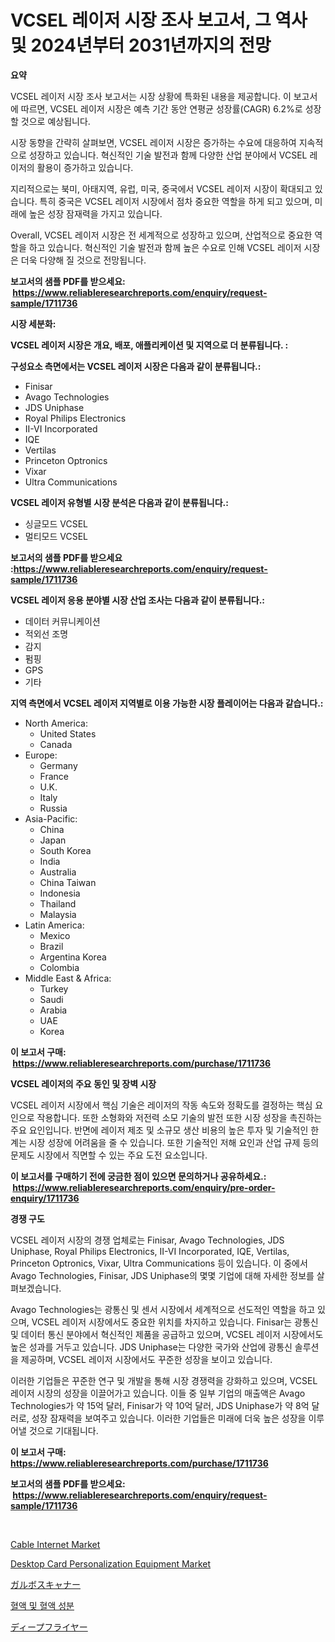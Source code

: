 <p><h1>VCSEL 레이저 시장 조사 보고서, 그 역사 및 2024년부터 2031년까지의 전망</h1></p><p><strong>요약</strong></p>
<p><p>VCSEL 레이저 시장 조사 보고서는 시장 상황에 특화된 내용을 제공합니다. 이 보고서에 따르면, VCSEL 레이저 시장은 예측 기간 동안 연평균 성장률(CAGR) 6.2%로 성장할 것으로 예상됩니다.</p><p>시장 동향을 간략히 살펴보면, VCSEL 레이저 시장은 증가하는 수요에 대응하여 지속적으로 성장하고 있습니다. 혁신적인 기술 발전과 함께 다양한 산업 분야에서 VCSEL 레이저의 활용이 증가하고 있습니다.</p><p>지리적으로는 북미, 아태지역, 유럽, 미국, 중국에서 VCSEL 레이저 시장이 확대되고 있습니다. 특히 중국은 VCSEL 레이저 시장에서 점차 중요한 역할을 하게 되고 있으며, 미래에 높은 성장 잠재력을 가지고 있습니다.</p><p>Overall, VCSEL 레이저 시장은 전 세계적으로 성장하고 있으며, 산업적으로 중요한 역할을 하고 있습니다. 혁신적인 기술 발전과 함께 높은 수요로 인해 VCSEL 레이저 시장은 더욱 다양해 질 것으로 전망됩니다.</p></p>
<p><strong>보고서의 샘플 PDF를 받으세요: &nbsp;<a href="https://www.reliableresearchreports.com/enquiry/request-sample/1711736">https://www.reliableresearchreports.com/enquiry/request-sample/1711736</a></strong></p>
<p><strong>시장 세분화:</strong></p>
<p><strong> VCSEL 레이저 시장은 개요, 배포, 애플리케이션 및 지역으로 더 분류됩니다. :</strong></p>
<p><strong>구성요소 측면에서는 VCSEL 레이저 시장은 다음과 같이 분류됩니다.:</strong></p>
<p><ul><li>Finisar</li><li>Avago Technologies</li><li>JDS Uniphase</li><li>Royal Philips Electronics</li><li>II-VI Incorporated</li><li>IQE</li><li>Vertilas</li><li>Princeton Optronics</li><li>Vixar</li><li>Ultra Communications</li></ul></p>
<p><strong> VCSEL 레이저 유형별 시장 분석은 다음과 같이 분류됩니다.:</strong></p>
<p><ul><li>싱글모드 VCSEL</li><li>멀티모드 VCSEL</li></ul></p>
<p><strong>보고서의 샘플 PDF를 받으세요 :<a href="https://www.reliableresearchreports.com/enquiry/request-sample/1711736">https://www.reliableresearchreports.com/enquiry/request-sample/1711736</a></strong></p>
<p><strong> VCSEL 레이저 응용 분야별 시장 산업 조사는 다음과 같이 분류됩니다.:</strong></p>
<p><ul><li>데이터 커뮤니케이션</li><li>적외선 조명</li><li>감지</li><li>펌핑</li><li>GPS</li><li>기타</li></ul></p>
<p><strong>지역 측면에서 VCSEL 레이저 지역별로 이용 가능한 시장 플레이어는 다음과 같습니다.:</strong></p>
<p><ul>
    <li>
        North America:
        <ul>
            <li>United States</li>
            <li>Canada</li>
        </ul>
    </li>
    <li>
        Europe:
        <ul>
            <li>Germany</li>
            <li>France</li>
            <li>U.K.</li>
            <li>Italy</li>
            <li>Russia</li>
        </ul>
    </li>
    <li>
        Asia-Pacific:
        <ul>
            <li>China</li>
            <li>Japan</li>
            <li>South Korea</li>
            <li>India</li>
            <li>Australia</li>
            <li>China Taiwan</li>
            <li>Indonesia</li>
            <li>Thailand</li>
            <li>Malaysia</li>
        </ul>
    </li>
    <li>
        Latin America:
        <ul>
            <li>Mexico</li>
            <li>Brazil</li>
            <li>Argentina Korea</li>
            <li>Colombia</li>
        </ul>
    </li>
    <li>
        Middle East & Africa:
        <ul>
            <li>Turkey</li>
            <li>Saudi</li>
            <li>Arabia</li>
            <li>UAE</li>
            <li>Korea</li>
        </ul>
    </li>
    </ul></p>
<p><strong>이 보고서 구매: &nbsp;<a href="https://www.reliableresearchreports.com/purchase/1711736">https://www.reliableresearchreports.com/purchase/1711736</a></strong></p>
<p><strong>VCSEL 레이저의 주요 동인 및 장벽 시장</strong></p>
<p><p>VCSEL 레이저 시장에서 핵심 기술은 레이저의 작동 속도와 정확도를 결정하는 핵심 요인으로 작용합니다. 또한 소형화와 저전력 소모 기술의 발전 또한 시장 성장을 촉진하는 주요 요인입니다. 반면에 레이저 제조 및 소규모 생산 비용의 높은 투자 및 기술적인 한계는 시장 성장에 어려움을 줄 수 있습니다. 또한 기술적인 저해 요인과 산업 규제 등의 문제도 시장에서 직면할 수 있는 주요 도전 요소입니다.</p></p>
<p><strong>이 보고서를 구매하기 전에 궁금한 점이 있으면 문의하거나 공유하세요.: &nbsp;<a href="https://www.reliableresearchreports.com/enquiry/pre-order-enquiry/1711736">https://www.reliableresearchreports.com/enquiry/pre-order-enquiry/1711736</a></strong></p>
<p><strong>경쟁 구도</strong></p>
<p><p>VCSEL 레이저 시장의 경쟁 업체로는 Finisar, Avago Technologies, JDS Uniphase, Royal Philips Electronics, II-VI Incorporated, IQE, Vertilas, Princeton Optronics, Vixar, Ultra Communications 등이 있습니다. 이 중에서 Avago Technologies, Finisar, JDS Uniphase의 몇몇 기업에 대해 자세한 정보를 살펴보겠습니다.</p><p>Avago Technologies는 광통신 및 센서 시장에서 세계적으로 선도적인 역할을 하고 있으며, VCSEL 레이저 시장에서도 중요한 위치를 차지하고 있습니다. Finisar는 광통신 및 데이터 통신 분야에서 혁신적인 제품을 공급하고 있으며, VCSEL 레이저 시장에서도 높은 성과를 거두고 있습니다. JDS Uniphase는 다양한 국가와 산업에 광통신 솔루션을 제공하며, VCSEL 레이저 시장에서도 꾸준한 성장을 보이고 있습니다.</p><p>이러한 기업들은 꾸준한 연구 및 개발을 통해 시장 경쟁력을 강화하고 있으며, VCSEL 레이저 시장의 성장을 이끌어가고 있습니다. 이들 중 일부 기업의 매출액은 Avago Technologies가 약 15억 달러, Finisar가 약 10억 달러, JDS Uniphase가 약 8억 달러로, 성장 잠재력을 보여주고 있습니다. 이러한 기업들은 미래에 더욱 높은 성장을 이루어낼 것으로 기대됩니다.</p></p>
<p><strong>이 보고서 구매: &nbsp; <a href="https://www.reliableresearchreports.com/purchase/1711736">https://www.reliableresearchreports.com/purchase/1711736</a></strong></p>
<p><strong>보고서의 샘플 PDF를 받으세요: &nbsp;<a href="https://www.reliableresearchreports.com/enquiry/request-sample/1711736">https://www.reliableresearchreports.com/enquiry/request-sample/1711736</a></strong><strong></strong></p>
<p>&nbsp;</p>
<p><p><a href="https://view.publitas.com/reportprime-1/cable-internet-market-size-2024-2031-global-industrial-analysis-key-geographical-regions-market-share-top-key-players-product-types-and-forecast-research-report/">Cable Internet Market</a></p><p><a href="https://silk-columnist-571.notion.site/Desktop-Card-Personalization-Equipment-Market-Share-Market-New-Trends-Analysis-Report-By-Type-By--67e44aa1a9874fdd8c24351d7146527d">Desktop Card Personalization Equipment Market</a></p><p><a href="https://medium.com/@matteills7854/%E3%82%AC%E3%83%AB%E3%83%90%E3%83%8E%E3%82%B9%E3%82%AD%E3%83%A3%E3%83%8A%E3%83%BC%E5%B8%82%E5%A0%B4%E3%83%AC%E3%83%9D%E3%83%BC%E3%83%88%E3%81%AF-%E3%81%93%E3%81%AE%E5%B8%82%E5%A0%B4%E3%81%AE%E6%9C%80%E6%96%B0%E3%83%88%E3%83%AC%E3%83%B3%E3%83%89%E3%81%A8%E6%88%90%E9%95%B7%E6%A9%9F%E4%BC%9A%E3%82%92%E6%98%8E%E3%82%89%E3%81%8B%E3%81%AB%E3%81%97%E3%81%A6%E3%81%84%E3%81%BE%E3%81%99-30ddc616706e">ガルボスキャナー</a></p><p><a href="https://medium.com/@sybleferry/%ED%98%88%EC%95%A1-%EB%B0%8F-%ED%98%88%EC%95%A1-%EA%B5%AC%EC%84%B1-%EC%9A%94%EC%86%8C-%EC%8B%9C%EC%9E%A5%EC%9D%80-%EC%8B%9C%EC%9E%A5-%EC%A0%90%EC%9C%A0%EC%9C%A8-%EC%8B%9C%EC%9E%A5-%ED%8A%B8%EB%A0%8C%EB%93%9C-%EB%B0%8F-%EC%8B%9C%EC%9E%A5-%EC%84%B1%EC%9E%A5%EC%97%90-%EA%B4%80%ED%95%9C-%EC%A0%95%EB%B3%B4%EB%A5%BC-%EC%A0%9C%EA%B3%B5%ED%95%A9%EB%8B%88%EB%8B%A4-5be3d759984b">혈액 및 혈액 성분</a></p><p><a href="https://medium.com/@lenorakris2023/%E3%83%87%E3%82%A3%E3%83%BC%E3%83%97%E3%83%95%E3%83%A9%E3%82%A4%E3%83%A4%E3%83%BC%E5%B8%82%E5%A0%B4%E5%88%86%E6%9E%90-%E3%81%9D%E3%81%AEcagr-%E5%B8%82%E5%A0%B4%E3%82%BB%E3%82%B0%E3%83%A1%E3%83%B3%E3%83%86%E3%83%BC%E3%82%B7%E3%83%A7%E3%83%B3-%E3%81%8A%E3%82%88%E3%81%B3%E3%82%B0%E3%83%AD%E3%83%BC%E3%83%90%E3%83%AB%E7%94%A3%E6%A5%AD%E6%A6%82%E8%A6%81-475ddc924f79">ディープフライヤー</a></p></p>